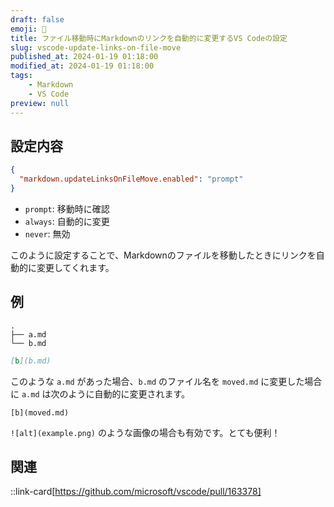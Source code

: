 ```yaml
---
draft: false
emoji: 🔮
title: ファイル移動時にMarkdownのリンクを自動的に変更するVS Codeの設定
slug: vscode-update-links-on-file-move
published_at: 2024-01-19 01:18:00
modified_at: 2024-01-19 01:18:00
tags:
    - Markdown
    - VS Code
preview: null
---
```


## 設定内容

```json:.vscode/settings.json
{
  "markdown.updateLinksOnFileMove.enabled": "prompt"
}
```

- `prompt`: 移動時に確認
- `always`: 自動的に変更
- `never`: 無効

このように設定することで、Markdownのファイルを移動したときにリンクを自動的に変更してくれます。

## 例

```text
.
├── a.md
└── b.md
```

```markdown:a.md
[b](b.md)
```

このような `a.md` があった場合、`b.md` のファイル名を `moved.md` に変更した場合に `a.md` は次のように自動的に変更されます。

```markdown:新しい a.md の内容
[b](moved.md)
```

`![alt](example.png)` のような画像の場合も有効です。とても便利！

## 関連

::link-card[https://github.com/microsoft/vscode/pull/163378]
